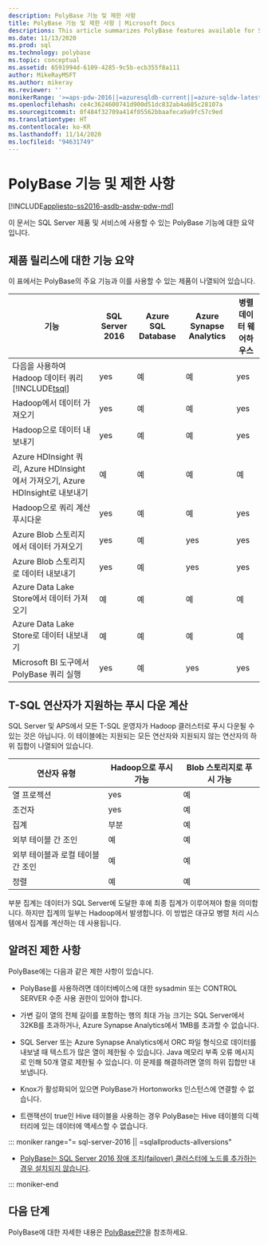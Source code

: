 ```yaml
---
description: PolyBase 기능 및 제한 사항
title: PolyBase 기능 및 제한 사항 | Microsoft Docs
descriptions: This article summarizes PolyBase features available for SQL Server products and services. It lists T-SQL operators supported for pushdown and known limitations.
ms.date: 11/13/2020
ms.prod: sql
ms.technology: polybase
ms.topic: conceptual
ms.assetid: 6591994d-6109-4285-9c5b-ecb355f8a111
author: MikeRayMSFT
ms.author: mikeray
ms.reviewer: ''
monikerRange: '>=aps-pdw-2016||=azuresqldb-current||=azure-sqldw-latest||>=sql-server-2016||=sqlallproducts-allversions||>=sql-server-linux-2017||=azuresqldb-mi-current'
ms.openlocfilehash: ce4c3624600741d900d51dc832ab4a685c28107a
ms.sourcegitcommit: 0f484f32709a414f05562bbaafeca9a9fc57c9ed
ms.translationtype: HT
ms.contentlocale: ko-KR
ms.lasthandoff: 11/14/2020
ms.locfileid: "94631749"
---
```

# <a name="polybase-features-and-limitations"></a>PolyBase 기능 및 제한 사항

[!INCLUDE[appliesto-ss2016-asdb-asdw-pdw-md](../../includes/tsql-appliesto-ss2016-all-md.md)]

이 문서는 SQL Server 제품 및 서비스에 사용할 수 있는 PolyBase 기능에 대한 요약입니다.  
  
## <a name="feature-summary-for-product-releases"></a>제품 릴리스에 대한 기능 요약

이 표에서는 PolyBase의 주요 기능과 이를 사용할 수 있는 제품이 나열되어 있습니다.  

|**기능** |**SQL Server 2016** |**Azure SQL Database** |**Azure Synapse Analytics** |**병렬 데이터 웨어하우스** |
|---------|---------|---------|---------|---------|
|다음을 사용하여 Hadoop 데이터 쿼리 [!INCLUDE[tsql](../../includes/tsql-md.md)]|yes|예|예|yes|
|Hadoop에서 데이터 가져오기|yes|예|예|yes|
|Hadoop으로 데이터 내보내기  |yes|예|예| yes|
|Azure HDInsight 쿼리, Azure HDInsight에서 가져오기, Azure HDInsight로 내보내기 |예|예|예|예
|Hadoop으로 쿼리 계산 푸시다운|yes|예|예|yes|  
|Azure Blob 스토리지에서 데이터 가져오기|yes|예|yes|yes|
|Azure Blob 스토리지로 데이터 내보내기|yes|예|yes|yes|  
|Azure Data Lake Store에서 데이터 가져오기|예|예|예|예|
|Azure Data Lake Store로 데이터 내보내기|예|예|예|예|
|Microsoft BI 도구에서 PolyBase 쿼리 실행|yes|예|yes|yes|

## <a name="pushdown-computation-supported-by-t-sql-operators"></a>T-SQL 연산자가 지원하는 푸시 다운 계산

SQL Server 및 APS에서 모든 T-SQL 운영자가 Hadoop 클러스터로 푸시 다운될 수 있는 것은 아닙니다. 이 테이블에는 지원되는 모든 연산자와 지원되지 않는 연산자의 하위 집합이 나열되어 있습니다.

|**연산자 유형** |**Hadoop으로 푸시 가능** |**Blob 스토리지로 푸시 가능** |
|---------|---------|---------|
|열 프로젝션|yes|예|
|조건자|yes|예|
|집계|부분|예|
|외부 테이블 간 조인|예|예|
|외부 테이블과 로컬 테이블 간 조인|예|예|
|정렬|예|예|

부분 집계는 데이터가 SQL Server에 도달한 후에 최종 집계가 이루어져야 함을 의미합니다. 하지만 집계의 일부는 Hadoop에서 발생합니다. 이 방법은 대규모 병렬 처리 시스템에서 집계를 계산하는 데 사용됩니다.  

## <a name="known-limitations"></a>알려진 제한 사항

PolyBase에는 다음과 같은 제한 사항이 있습니다.

- PolyBase를 사용하려면 데이터베이스에 대한 sysadmin 또는 CONTROL SERVER 수준 사용 권한이 있어야 합니다.

- 가변 길이 열의 전체 길이를 포함하는 행의 최대 가능 크기는 SQL Server에서 32KB를 초과하거나, Azure Synapse Analytics에서 1MB를 초과할 수 없습니다.

- SQL Server 또는 Azure Synapse Analytics에서 ORC 파일 형식으로 데이터를 내보낼 때 텍스트가 많은 열이 제한될 수 있습니다. Java 메모리 부족 오류 메시지로 인해 50개 열로 제한될 수 있습니다. 이 문제를 해결하려면 열의 하위 집합만 내보냅니다.

- Knox가 활성화되어 있으면 PolyBase가 Hortonworks 인스턴스에 연결할 수 없습니다.

- 트랜잭션이 true인 Hive 테이블을 사용하는 경우 PolyBase는 Hive 테이블의 디렉터리에 있는 데이터에 액세스할 수 없습니다.

<!--SQL Server 2016-->
::: moniker range="= sql-server-2016 || =sqlallproducts-allversions"

- [PolyBase는 SQL Server 2016 장애 조치(failover) 클러스터에 노드를 추가하는 경우 설치되지 않습니다](https://support.microsoft.com/help/3173087/fix-polybase-feature-doesn-t-install-when-you-add-a-node-to-a-sql-server-2016-failover-cluster).

::: moniker-end

## <a name="next-steps"></a>다음 단계

PolyBase에 대한 자세한 내용은 [PolyBase란?](polybase-guide.md)을 참조하세요.
